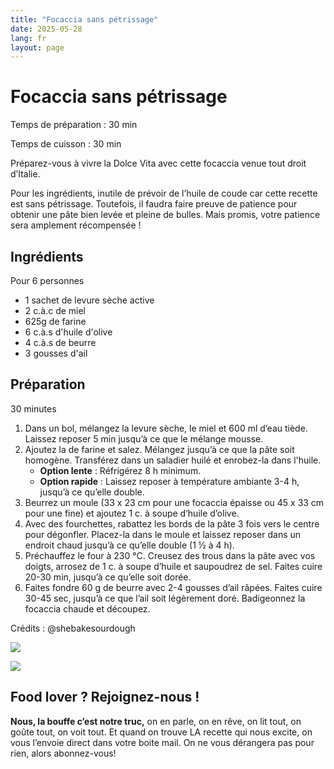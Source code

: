 ```yaml
---
title: "Focaccia sans pétrissage"
date: 2025-05-28
lang: fr
layout: page
---
```

# Focaccia sans pétrissage

Temps de préparation : 30 min

Temps de cuisson : 30 min

Préparez-vous à vivre la Dolce Vita avec cette focaccia venue tout droit d’Italie. 

Pour les ingrédients, inutile de prévoir de l’huile de coude car cette recette est sans pétrissage. Toutefois, il faudra faire preuve de patience pour obtenir une pâte bien levée et pleine de bulles. Mais promis, votre patience sera amplement récompensée !

## Ingrédients

Pour 6 personnes

-   1 sachet de levure sèche active
-   2 c.à.c de miel
-   625g de farine
-   6 c.à.s d'huile d'olive
-   4 c.à.s de beurre
-   3 gousses d'ail

## Préparation

30 minutes

1.  Dans un bol, mélangez la levure sèche, le miel et 600 ml d’eau tiède. Laissez reposer 5 min jusqu’à ce que le mélange mousse.
2.  Ajoutez la de farine et salez. Mélangez jusqu’à ce que la pâte soit homogène. Transférez dans un saladier huilé et enrobez-la dans l'huile.
    -   **Option lente** : Réfrigérez 8 h minimum.
    -   **Option rapide** : Laissez reposer à température ambiante 3-4 h, jusqu’à ce qu’elle double.
3.  Beurrez un moule (33 x 23 cm pour une focaccia épaisse ou 45 x 33 cm pour une fine) et ajoutez 1 c. à soupe d’huile d’olive.
4.  Avec des fourchettes, rabattez les bords de la pâte 3 fois vers le centre pour dégonfler. Placez-la dans le moule et laissez reposer dans un endroit chaud jusqu’à ce qu’elle double (1 ½ à 4 h).
5.  Préchauffez le four à 230 °C. Creusez des trous dans la pâte avec vos doigts, arrosez de 1 c. à soupe d’huile et saupoudrez de sel. Faites cuire 20-30 min, jusqu’à ce qu’elle soit dorée.
6.  Faites fondre 60 g de beurre avec 2-4 gousses d’ail râpées. Faites cuire 30-45 sec, jusqu’à ce que l’ail soit légèrement doré. Badigeonnez la focaccia chaude et découpez.

Crédits : @shebakesourdough

![](https://recettes.belly-media.com/wp-content/uploads/2024/12/focacciasite.gif)

![](https://recettes.belly-media.com/wp-content/uploads/2022/09/belly-nl-cta.jpg)

## Food lover ? Rejoignez-nous !

**Nous, la bouffe c’est notre truc,** on en parle, on en rêve, on lit tout, on goûte tout, on voit tout. Et quand on trouve LA recette qui nous excite, on vous l’envoie direct dans votre boite mail. On ne vous dérangera pas pour rien, alors abonnez-vous!